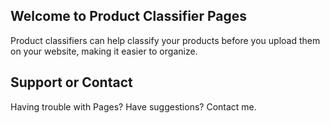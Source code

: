 ## Welcome to Product Classifier Pages
Product classifiers can help classify your products before you upload them on your website, making it easier to organize.

## Support or Contact
Having trouble with Pages? Have suggestions? Contact me.
